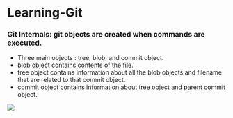 # Learning-Git

### Git Internals: git objects are created when commands are executed.
* Three main objects : tree, blob, and commit object.
* blob object contains contents of the file.
* tree object contains information about all the blob objects and filename that are related to that commit object.
* commit object contains information about tree object and parent commit object.

![](https://github.com/kante-srikanth/Git-Notes/blob/master/git-internals.gif)
